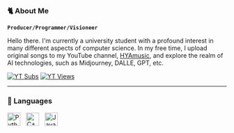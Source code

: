 ### 🐈 About Me
**`Producer/Programmer/Visioneer`**

Hello there. I'm currently a university student with a profound interest in many different aspects of computer science. In my free time, I upload original songs to my YouTube channel, [HYAmusic](https://www.youtube.com/c/HYAmusic), and explore the realm of AI technologies, such as Midjourney, DALLE, GPT, etc.

  <p align="left">
    <a href="https://www.youtube.com/c/HYAmusic?sub_confirmation=1">
      <img alt= "YT Subs" title="Subscribe to my YT Channel" src = "https://custom-icon-badges.demolab.com/youtube/channel/subscribers/UCGsJUlFVL-9UF0Txxp1VB_w?color=%23E05D44&label=SUBSCRIBE&logo=video&logoColor=white&style=for-the-badge&labelColor=CE4630"/></a>
    <a href="https://www.youtube.com/c/HYAmusic">
      <img alt= "YT Views" title="Total YT Views" src = "https://custom-icon-badges.demolab.com/youtube/channel/views/UCGsJUlFVL-9UF0Txxp1VB_w?color=%23E1AD0E&label=VIEWS&logo=video&logoColor=white&style=for-the-badge&labelColor=C79600"/></a>
  </p>

---

### 🔧 Languages
<img align="left" alt="Python" width="30px" style="padding-right:10px;" src="https://cdn.jsdelivr.net/gh/devicons/devicon/icons/python/python-plain.svg" />
<img align="left" alt="C++" width="30px" style="padding-right:10px;" src="https://cdn.jsdelivr.net/gh/devicons/devicon/icons/cplusplus/cplusplus-line.svg" />
<img align="left" alt="Java" width="30px" style="padding-right:10px;" src="https://cdn.jsdelivr.net/gh/devicons/devicon/icons/java/java-original.svg"/>
<br/>
